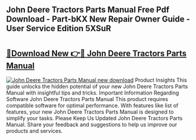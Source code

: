 ## John Deere Tractors Parts Manual Free Pdf Download - Part-bKX New Repair Owner Guide - User Service Edition 5XSuR

# <h2><a href="http://bc90051.oget.top/?id=John+Deere+Tractors+Parts+Manual">🔗Download New 👉🔴 John Deere Tractors Parts Manual</a></h2>

[![John Deere Tractors Parts Manual new download](https://i.imgur.com/5g1atiW.png)](http://bc90051.oget.top/?id=John+Deere+Tractors+Parts+Manual)
Product Insights This guide unlocks the hidden potential of your new John Deere Tractors Parts Manual with insightful tips and tricks. Important Information Regarding Software John Deere Tractors Parts Manual This product requires compatible software for optimal performance. With features like list of features, your new John Deere Tractors Parts Manual is designed to simplify your tasks. Please Keep Us Updated John Deere Tractors Parts Manual. Share your feedback and suggestions to help us improve our products and services.
